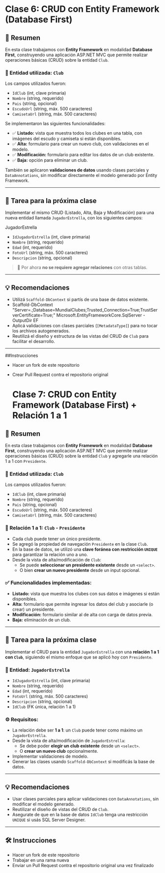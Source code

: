 # Clase 6: CRUD con Entity Framework (Database First)

## 🧾 Resumen

En esta clase trabajamos con **Entity Framework** en modalidad **Database First**, construyendo una aplicación ASP.NET MVC que permite realizar operaciones básicas (CRUD) sobre la entidad `Club`.

### 📌 Entidad utilizada: `Club`

Los campos utilizados fueron:

- `IdClub` (int, clave primaria)
- `Nombre` (string, requerido)
- `Pais` (string, opcional)
- `EscudoUrl` (string, máx. 500 caracteres)
- `CamisetaUrl` (string, máx. 500 caracteres)

Se implementaron las siguientes funcionalidades:

- ✅ **Listado:** vista que muestra todos los clubes en una tabla, con imágenes del escudo y camiseta si están disponibles.
- ✅ **Alta:** formulario para crear un nuevo club, con validaciones en el modelo.
- ✅ **Modificación:** formulario para editar los datos de un club existente.
- ✅ **Baja:** opción para eliminar un club.

También se aplicaron **validaciones de datos** usando clases parciales y `DataAnnotations`, sin modificar directamente el modelo generado por Entity Framework.

---

## 🎯 Tarea para la próxima clase

Implementar el mismo CRUD (Listado, Alta, Baja y Modificación) para una nueva entidad llamada `JugadorEstrella`, con los siguientes campos:

JugadorEstrella
- `IdJugadorEstrella` (int, clave primaria)
- `Nombre` (string, requerido)
- `Edad` (int, requerido)
- `FotoUrl` (string, máx. 500 caracteres)
- `Descripcion` (string, opcional)

> 🔹 Por ahora **no se requiere agregar relaciones** con otras tablas.

---

## 💡 Recomendaciones

- Utilizá `Scaffold-DbContext` si partís de una base de datos existente.
- Scaffold-DbContext "Server=.;Database=MundialClubes;Trusted_Connection=True;TrustServerCertificate=True;" Microsoft.EntityFrameworkCore.SqlServer -OutputDir EF
- Aplicá validaciones con clases parciales (`[MetadataType]`) para no tocar los archivos autogenerados.
- Reutilizá el diseño y estructura de las vistas del CRUD de `Club` para facilitar el desarrollo.

---

##Instrucciones  
- Hacer un fork de este repositorio
- Crear Pull Request contra el repositorio original

  # Clase 7: CRUD con Entity Framework (Database First) + Relación 1 a 1

## 🧾 Resumen

En esta clase trabajamos con **Entity Framework** en modalidad **Database First**, construyendo una aplicación ASP.NET MVC que permite realizar operaciones básicas (CRUD) sobre la entidad `Club` y agregarle una relación 1 a 1 con `Presidente`.

### 📌 Entidad utilizada: `Club`

Los campos utilizados fueron:

- `IdClub` (int, clave primaria)
- `Nombre` (string, requerido)
- `Pais` (string, opcional)
- `EscudoUrl` (string, máx. 500 caracteres)
- `CamisetaUrl` (string, máx. 500 caracteres)

### 📌 Relación 1 a 1: `Club` - `Presidente`

- Cada club puede tener un único presidente.
- Se agregó la propiedad de navegación `Presidente` en la clase `Club`.
- En la base de datos, se utilizó una **clave foránea con restricción `UNIQUE`** para garantizar la relación uno a uno.
- Desde la vista de alta/modificación de `Club`:
  - Se puede **seleccionar un presidente existente** desde un `<select>`.
  - O bien **crear un nuevo presidente** desde un input opcional.

### ✅ Funcionalidades implementadas:

- **Listado:** vista que muestra los clubes con sus datos e imágenes si están disponibles.
- **Alta:** formulario que permite ingresar los datos del club y asociarle (o crear) un presidente.
- **Modificación:** formulario similar al de alta con carga de datos previa.
- **Baja:** eliminación de un club.

---

## 🎯 Tarea para la próxima clase

Implementar el CRUD para la entidad `JugadorEstrella` con una **relación 1 a 1 con `Club`**, siguiendo el mismo enfoque que se aplicó hoy con `Presidente`.

### 📌 Entidad: `JugadorEstrella`

- `IdJugadorEstrella` (int, clave primaria)
- `Nombre` (string, requerido)
- `Edad` (int, requerido)
- `FotoUrl` (string, máx. 500 caracteres)
- `Descripcion` (string, opcional)
- `IdClub` (FK única, relación 1 a 1)

### ⚙️ Requisitos:

- La relación debe ser **1 a 1**: un `Club` puede tener como máximo un `JugadorEstrella`.
- Desde la vista de alta/modificación de `JugadorEstrella`:
  - Se debe poder **elegir un club existente** desde un `<select>`.
  - O **crear un nuevo club** opcionalmente.
- Implementar validaciones de modelo.
- Generar las clases usando `Scaffold-DbContext` si modificás la base de datos.

---

## 💡 Recomendaciones

- Usar clases parciales para aplicar validaciones con `DataAnnotations`, sin modificar el modelo generado.
- Reutilizar el diseño de vistas del CRUD de `Club`.
- Asegurate de que en la base de datos `IdClub` tenga una restricción `UNIQUE` si usás SQL Server Designer.

---

## 🛠 Instrucciones

- Hacer un fork de este repositorio
- Trabajar en una rama nueva
- Enviar un Pull Request contra el repositorio original una vez finalizado

